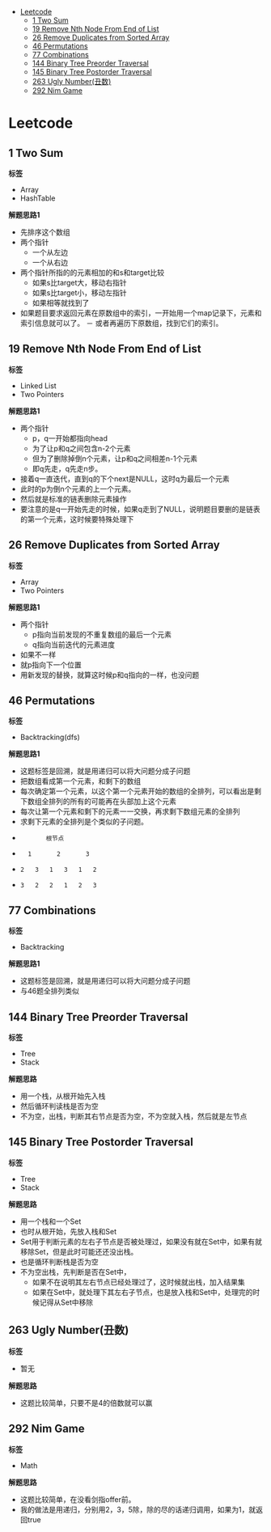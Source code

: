 <!-- START doctoc generated TOC please keep comment here to allow auto update -->
<!-- DON'T EDIT THIS SECTION, INSTEAD RE-RUN doctoc TO UPDATE -->


- [Leetcode](#leetcode)
  - [1 Two Sum](#1-two-sum)
  - [19 Remove Nth Node From End of List](#19-remove-nth-node-from-end-of-list)
  - [26 Remove Duplicates from Sorted Array](#26-remove-duplicates-from-sorted-array)
  - [46 Permutations](#46-permutations)
  - [77 Combinations](#77-combinations)
  - [144 Binary Tree Preorder Traversal](#144-binary-tree-preorder-traversal)
  - [145 Binary Tree Postorder Traversal](#145-binary-tree-postorder-traversal)
  - [263 Ugly Number(丑数)](#263-ugly-number%E4%B8%91%E6%95%B0)
  - [292 Nim Game](#292-nim-game)

<!-- END doctoc generated TOC please keep comment here to allow auto update -->

# Leetcode

## 1 Two Sum

**标签**
- Array
- HashTable

**解题思路1**
- 先排序这个数组
- 两个指针
    - 一个从左边
    - 一个从右边
- 两个指针所指的的元素相加的和s和target比较
    - 如果s比target大，移动右指针
    - 如果s比target小，移动左指针
    - 如果相等就找到了
- 如果题目要求返回元素在原数组中的索引，一开始用一个map记录下，元素和索引信息就可以了。
    － 或者再遍历下原数组，找到它们的索引。


## 19 Remove Nth Node From End of List

**标签**
- Linked List
- Two Pointers

**解题思路1**
- 两个指针
    - p，q一开始都指向head
    - 为了让p和q之间包含n-2个元素
    - 但为了删除掉倒n个元素，让p和q之间相差n-1个元素
    - 即q先走，q先走n步。
- 接着q一直迭代，直到q的下个next是NULL，这时q为最后一个元素
- 此时的p为倒n个元素的上一个元素。
- 然后就是标准的链表删除元素操作
- 要注意的是q一开始先走的时候，如果q走到了NULL，说明题目要删的是链表的第一个元素，这时候要特殊处理下


## 26 Remove Duplicates from Sorted Array

**标签**
- Array
- Two Pointers

**解题思路1**
- 两个指针
    - p指向当前发现的不重复数组的最后一个元素
    - q指向当前迭代的元素进度
- 如果不一样
- 就p指向下一个位置
- 用新发现的替换，就算这时候p和q指向的一样，也没问题
   

## 46 Permutations

**标签**
- Backtracking(dfs)

**解题思路1**
- 这题标签是回溯，就是用递归可以将大问题分成子问题
- 把数组看成第一个元素，和剩下的数组
- 每次确定第一个元素，以这个第一个元素开始的数组的全排列，可以看出是剩下数组全排列的所有的可能再在头部加上这个元素
- 每次让第一个元素和剩下的元素一一交换，再求剩下数组元素的全排列
- 求剩下元素的全排列是个类似的子问题。
-            根节点
-       1       2       3
-     2   3   1   3   1   2     
-     3   2   2   1   2   3   
     

## 77 Combinations

**标签**
- Backtracking

**解题思路1**
- 这题标签是回溯，就是用递归可以将大问题分成子问题
- 与46题全排列类似

## 144 Binary Tree Preorder Traversal

**标签**
- Tree 
- Stack

**解题思路**
- 用一个栈，从根开始先入栈
- 然后循环判读栈是否为空
- 不为空，出栈，判断其右节点是否为空，不为空就入栈，然后就是左节点


## 145 Binary Tree Postorder Traversal 

**标签**
- Tree 
- Stack

**解题思路**
- 用一个栈和一个Set
- 也时从根开始，先放入栈和Set
- Set用于判断元素的左右子节点是否被处理过，如果没有就在Set中，如果有就移除Set，但是此时可能还还没出栈。
- 也是循环判断栈是否为空
- 不为空出栈，先判断是否在Set中，
    - 如果不在说明其左右节点已经处理过了，这时候就出栈，加入结果集
    - 如果在Set中，就处理下其左右子节点，也是放入栈和Set中，处理完的时候记得从Set中移除


## 263 Ugly Number(丑数)

**标签**
- 暂无

**解题思路**
- 这题比较简单，只要不是4的倍数就可以赢


## 292 Nim Game 

**标签**
- Math

**解题思路**
- 这题比较简单，在没看剑指offer前。
- 我的做法是用递归，分别用2，3，5除，除的尽的话递归调用，如果为1，就返回true
